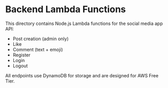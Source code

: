 # Backend Lambda Functions

This directory contains Node.js Lambda functions for the social media app API:
- Post creation (admin only)
- Like
- Comment (text + emoji)
- Register
- Login
- Logout

All endpoints use DynamoDB for storage and are designed for AWS Free Tier.
